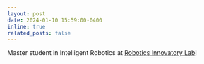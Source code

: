 ```yaml
---
layout: post
date: 2024-01-10 15:59:00-0400
inline: true
related_posts: false
---
```


Master student in Intelligent Robotics at [Robotics Innovatory Lab](https://mecha.skku.ac.kr/roboticsinnovatory/index.do)!
